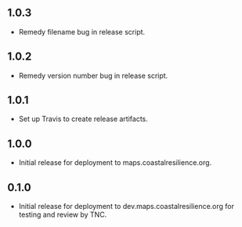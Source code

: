 ## 1.0.3

- Remedy filename bug in release script.

## 1.0.2

- Remedy version number bug in release script.

## 1.0.1

- Set up Travis to create release artifacts.

## 1.0.0

- Initial release for deployment to maps.coastalresilience.org.

## 0.1.0

- Initial release for deployment to dev.maps.coastalresilience.org for testing and review by TNC.
